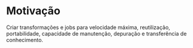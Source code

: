 # Motivação

Criar transformações e jobs para velocidade máxima, reutilização, portabilidade, capacidade de manutenção, depuração e transferência de conhecimento.

